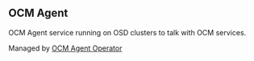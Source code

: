 ## OCM Agent

OCM Agent service running on OSD clusters to talk with OCM services.

Managed by [OCM Agent Operator](https://github.com/openshift/ocm-agent-operator)
